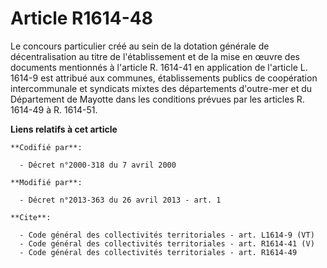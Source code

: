 # Article R1614-48

Le concours particulier créé au sein de la dotation générale de décentralisation au titre de l'établissement et de la mise en
œuvre des documents mentionnés à l'article R. 1614-41 en application de l'article L. 1614-9 est attribué aux communes,
établissements publics de coopération intercommunale et syndicats mixtes des départements d'outre-mer et du Département de
Mayotte dans les conditions prévues par les articles R. 1614-49 à R. 1614-51.

**Liens relatifs à cet article**

	**Codifié par**:

	  - Décret n°2000-318 du 7 avril 2000

	**Modifié par**:

	  - Décret n°2013-363 du 26 avril 2013 - art. 1

	**Cite**:

	  - Code général des collectivités territoriales - art. L1614-9 (VT)
	  - Code général des collectivités territoriales - art. R1614-41 (V)
	  - Code général des collectivités territoriales - art. R1614-49
